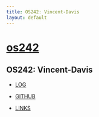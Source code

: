 ```yaml
---
title: OS242: Vincent-Davis
layout: default
---
```


# [os242](https://Vincent-Davis.github.io/os242/)

## OS242: Vincent-Davis

* [LOG](TXT/mylog.txt)

* [GITHUB](https://github.com/Vincent-Davis/os242.git)

* [LINKS](LINKS/)
